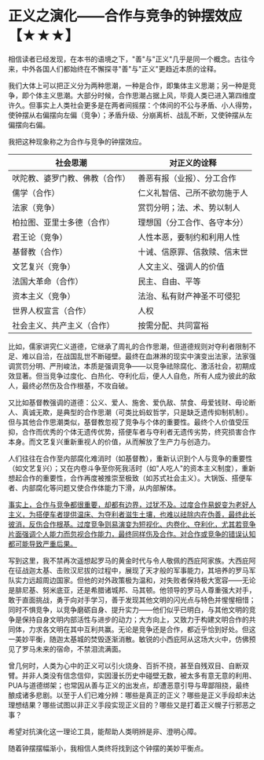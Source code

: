 

# 正义之演化——合作与竞争的钟摆效应【★★★】

相信读者已经发现，在本书的语境之下，"善"与"正义"几乎是同一个概念。古往今来，中外各国人们都始终在不懈探寻"善"与"正义"更趋近本质的诠释。

我们大体上可以把正义分为两种思潮，一种是合作，即集体主义思潮；另一种是竞争，即个体主义思潮。大部分时候，合作思潮占据上风，毕竟人类已进入第四维度许久。但事实上人类社会更多是在两者间摇摆：个体间的不公与矛盾、小人得势，使钟摆从右偏摆向左偏（竞争）；矛盾升级、分崩离析、战乱不断，又使钟摆从左偏摆向右偏。

我把这种现象称之为合作与竞争的钟摆效应。

<div align="center" style="text-align: center;">

|社会思潮|对正义的诠释|
|--|--|
|吠陀教、婆罗门教、佛教（合作）|善恶有报（业报）、分工合作|
|儒学（合作）|仁义礼智信、己所不欲勿施于人|
|法家（竞争）|赏罚分明；法、术、势以制人|
|柏拉图、亚里士多德（合作）|理想国（分工合作、各守本分）|
|君王论（竞争）|人性本恶，要制约和利用人性|
|基督教（合作）|十诫、信原罪、信救赎、信末世|
|文艺复兴（竞争）|人文主义、强调人的价值|
|法国大革命（合作）|民主、自由、平等|
|资本主义（竞争）|法治、私有财产神圣不可侵犯|
|世界人权宣言（合作）|人权|
|社会主义、共产主义（合作）|按需分配、共同富裕|

</div>

比如，儒家讲究仁义道德，它继承了周礼的合作思潮，但道德规则对夺利者限制不足、难以自洽，在战国乱世不断碰壁。最终在血淋淋的现实中演变出法家，法家强调赏罚分明、严刑峻法，本质是强调竞争——以竞争祛除腐化、激活社会，初期成效显著。但当竞争过度化、白热化、夺利化后，便人人自危，所有人成为彼此的敌人，最终必然伤及合作根基，不攻自破。

又比如基督教强调的道德：公义、爱人、施舍、爱仇敌、禁食、毋爱钱财、毋论断人、真诚无欺，是典型的合作思潮（可类比蚂蚁哲学，只是缺乏遗传抑制机制）。但与其他合作思潮类似，基督教忽视了竞争与个体的重要性。最终个人价值受压抑，合作而优秀的个体无遗传优势，搭便车者与夺利者无遗传劣势，终究损害合作本身。而文艺复兴重新重视人的价值，从而解放了生产力与创造力。

人们往往在合作至内部腐化难消时（如基督教），重新认识到个人与竞争的重要性（如文艺复兴）；又在内卷斗争至你死我活时（如"人吃人"的资本主义制度），重新想起合作的重要性，合作再度被推崇至极致（如苏式社会主义）。大锅饭、搭便车者、内部腐化等问题又使合作体能力下滑，从内部解体。

[事实上，合作与竞争都很重要，却都有边界，过犹不及。过度合作易蜕变为老好人主义，为搭便车者提供温床、为夺利者滋生土壤，也难以祛除内在伪善，最终此长彼消，反伤合作根基。过度竞争则易演变为短视化、内卷化、夺利化，尤其若竞争片面强调个人能力而忽视合作能力，最终同样伤及合作。对合作或竞争的错误认知都可能导致严重后果。]()

写到这里，我不禁再次遥想起罗马的黄金时代与令人敬佩的西庇阿家族。大西庇阿在征战迦太基、击败汉尼拔的过程中，展现了天才般的军事能力，其培养的罗马军队实力远超周边国家。但他的对外政策极为温和，对失败者保持极大宽容——无论是腓尼基、努米底亚，还是希腊诸城邦、马其顿。他领导的罗马人尊重强大对手，敢于直面挑战，勇于向对手学习，善于发现其他文明的闪光点与特色并惺惺相惜；同时不惧竞争，以竞争磨砺自身、提升实力——他们似乎已明白，与其他文明的竞争是保持自身文明内部活性与进步的动力；大方向上，又致力于构建文明合作的共同体，力求各文明在其中互利共赢。无论是竞争还是合作，都近乎恰到好处。但这一美妙平衡，随迦太基城的焚毁逐渐消散。敏锐的小西庇阿从这场大火中，仿佛预见了罗马未来的宿命，不禁泪流满面。

曾几何时，人类为心中的正义可以引火烧身、百折不挠，甚至自残双目、自断双臂。并非人类没有信念信仰，实因漫长历史中碰壁无数，被太多有意无意的利用、PUA与道德绑架；也常因从善与正义的出发点，却遭恶意引导与卑鄙阻挠，最终酿成诸多悲剧。以至于人们已难分辨：哪些是真正的正义？哪些是正义手段却未达理想结果？哪些试图以非正义手段实现正义目的？哪些又是打着正义幌子行邪恶之事？

希望对抗演化这一理论工具，能帮助人类明辨是非、澄明心障。

随着钟摆摆幅渐小，我相信人类终将找到这个钟摆的美妙平衡点。